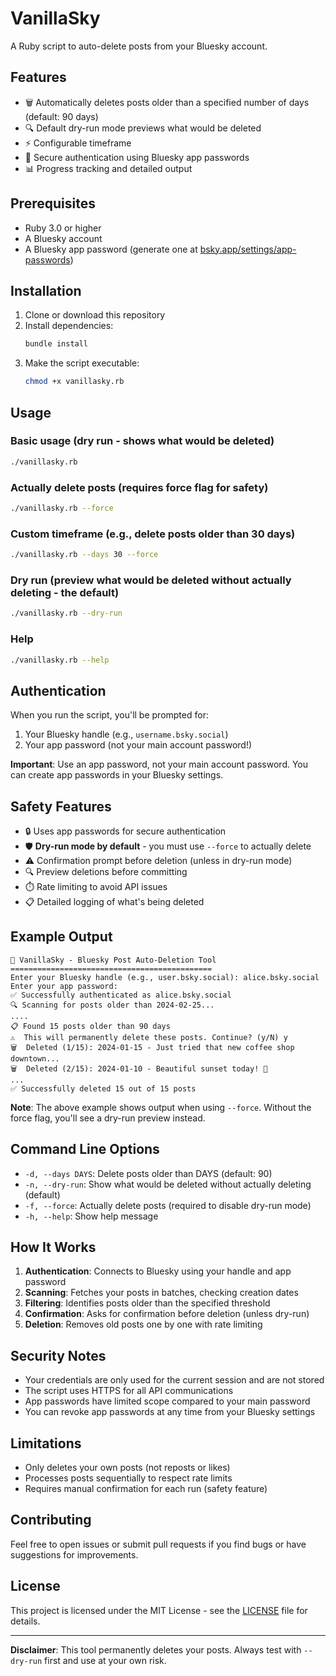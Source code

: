 # VanillaSky

A Ruby script to auto-delete posts from your Bluesky account.

## Features

- 🗑️ Automatically deletes posts older than a specified number of days (default: 90 days)
- 🔍 Default dry-run mode previews what would be deleted
- ⚡ Configurable timeframe
- 🔐 Secure authentication using Bluesky app passwords
- 📊 Progress tracking and detailed output

## Prerequisites

- Ruby 3.0 or higher
- A Bluesky account
- A Bluesky app password (generate one at [bsky.app/settings/app-passwords](https://bsky.app/settings/app-passwords))

## Installation

1. Clone or download this repository
2. Install dependencies:
   ```bash
   bundle install
   ```
3. Make the script executable:
   ```bash
   chmod +x vanillasky.rb
   ```

## Usage

### Basic usage (dry run - shows what would be deleted)
```bash
./vanillasky.rb
```

### Actually delete posts (requires force flag for safety)
```bash
./vanillasky.rb --force
```

### Custom timeframe (e.g., delete posts older than 30 days)
```bash
./vanillasky.rb --days 30 --force
```

### Dry run (preview what would be deleted without actually deleting - the default)
```bash
./vanillasky.rb --dry-run
```

### Help
```bash
./vanillasky.rb --help
```

## Authentication

When you run the script, you'll be prompted for:
1. Your Bluesky handle (e.g., `username.bsky.social`)
2. Your app password (not your main account password!)

**Important**: Use an app password, not your main account password. You can create app passwords in your Bluesky settings.

## Safety Features

- 🔒 Uses app passwords for secure authentication
- 🛡️ **Dry-run mode by default** - you must use `--force` to actually delete
- ⚠️ Confirmation prompt before deletion (unless in dry-run mode)
- 🔍 Preview deletions before committing
- ⏱️ Rate limiting to avoid API issues
- 📋 Detailed logging of what's being deleted

## Example Output

```
🌌 VanillaSky - Bluesky Post Auto-Deletion Tool
=============================================
Enter your Bluesky handle (e.g., user.bsky.social): alice.bsky.social
Enter your app password:
✅ Successfully authenticated as alice.bsky.social
🔍 Scanning for posts older than 2024-02-25...
....
📋 Found 15 posts older than 90 days
⚠️  This will permanently delete these posts. Continue? (y/N) y
🗑️  Deleted (1/15): 2024-01-15 - Just tried that new coffee shop downtown...
🗑️  Deleted (2/15): 2024-01-10 - Beautiful sunset today! 📸
...
✅ Successfully deleted 15 out of 15 posts
```

**Note**: The above example shows output when using `--force`. Without the force flag, you'll see a dry-run preview instead.

## Command Line Options

- `-d, --days DAYS`: Delete posts older than DAYS (default: 90)
- `-n, --dry-run`: Show what would be deleted without actually deleting (default)
- `-f, --force`: Actually delete posts (required to disable dry-run mode)
- `-h, --help`: Show help message

## How It Works

1. **Authentication**: Connects to Bluesky using your handle and app password
2. **Scanning**: Fetches your posts in batches, checking creation dates
3. **Filtering**: Identifies posts older than the specified threshold
4. **Confirmation**: Asks for confirmation before deletion (unless dry-run)
5. **Deletion**: Removes old posts one by one with rate limiting

## Security Notes

- Your credentials are only used for the current session and are not stored
- The script uses HTTPS for all API communications
- App passwords have limited scope compared to your main password
- You can revoke app passwords at any time from your Bluesky settings

## Limitations

- Only deletes your own posts (not reposts or likes)
- Processes posts sequentially to respect rate limits
- Requires manual confirmation for each run (safety feature)

## Contributing

Feel free to open issues or submit pull requests if you find bugs or have suggestions for improvements.

## License

This project is licensed under the MIT License - see the [LICENSE](LICENSE) file for details.

---

**Disclaimer**: This tool permanently deletes your posts. Always test with `--dry-run` first and use at your own risk.
